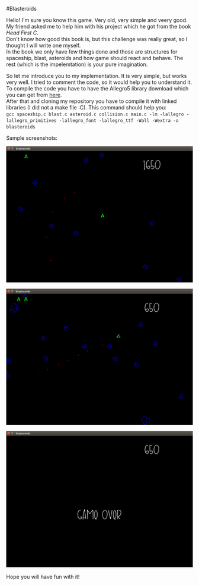 #Blasteroids

Hello! I'm sure you know this game. Very old, very simple and veery good.  
My friend asked me to help him with his project which he got from the book _Head First C_.  
Don't know how good this book is, but this challenge was really great, so I thought I will write one myself.  
In the book we only have few things done and those are structures for spaceship, blast, asteroids and how game should react and behave. The rest (which is the impelemtation) is your pure imagination.

So let me introduce you to my implementation. It is very simple, but works very well. I tried to comment the code, so it would help you to understand it.  
To compile the code you have to have the Allegro5 library download which you can get from [here](http://liballeg.org/download.html).  
After that and cloning my repository you have to compile it with linked libraries (I did not a make file :C). This command should help you:  
`gcc spaceship.c blast.c asteroid.c collision.c main.c -lm -lallegro -lallegro_primitives -lallegro_font -lallegro_ttf -Wall -Wextra -o blasteroids`

Sample screenshots:

![Screen one.](/images/blasteroids_git.png)

![Screen two.](/images/blasteroids2_git.png)

![Game over.](/images/blasteroids3_git.png)

Hope you will have fun with it!


